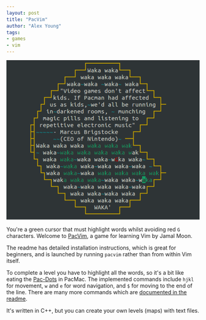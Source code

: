 ```yaml
---
layout: post
title: "PacVim"
author: "Alex Young"
tags: 
- games
- vim
---
```


![PacVim](/images/posts/pacvim.png)

You're a green cursor that must highlight words whilst avoiding red `G` characters.  Welcome to [PacVim](https://github.com/jmoon018/PacVim), a game for learning Vim by Jamal Moon.

The readme has detailed installation instructions, which is great for beginners, and is launched by running `pacvim` rather than from within Vim itself.

To complete a level you have to highlight all the words, so it's a bit like eating the [Pac-Dots](http://pacman.wikia.com/wiki/Pac-Dots) in PacMac.  The implemented commands include `hjkl` for movement, `w` and `e` for word navigation, and `$` for moving to the end of the line.  There are many more commands which are [documented in the readme](https://github.com/jmoon018/PacVim#list-of-implemented-commands).

It's written in C++, but you can create your own levels (maps) with text files.

